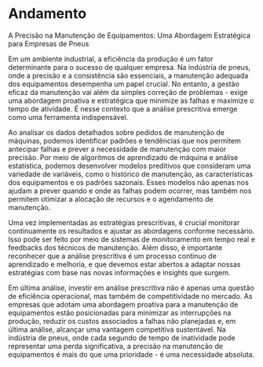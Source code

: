 # Andamento

A Precisão na Manutenção de Equipamentos: Uma Abordagem Estratégica para Empresas de Pneus

Em um ambiente industrial, a eficiência da produção é um fator determinante para o sucesso de qualquer empresa. Na indústria de pneus, onde a precisão e a consistência são essenciais, a manutenção adequada dos equipamentos desempenha um papel crucial. No entanto, a gestão eficaz da manutenção vai além da simples correção de problemas - exige uma abordagem proativa e estratégica que minimize as falhas e maximize o tempo de atividade. É nesse contexto que a análise prescritiva emerge como uma ferramenta indispensável.

Ao analisar os dados detalhados sobre pedidos de manutenção de máquinas, podemos identificar padrões e tendências que nos permitem antecipar falhas e prever a necessidade de manutenção com maior precisão. Por meio de algoritmos de aprendizado de máquina e análise estatística, podemos desenvolver modelos preditivos que consideram uma variedade de variáveis, como o histórico de manutenção, as características dos equipamentos e os padrões sazonais. Esses modelos não apenas nos ajudam a prever quando e onde as falhas podem ocorrer, mas também nos permitem otimizar a alocação de recursos e o agendamento de manutenção.

Uma vez implementadas as estratégias prescritivas, é crucial monitorar continuamente os resultados e ajustar as abordagens conforme necessário. Isso pode ser feito por meio de sistemas de monitoramento em tempo real e feedbacks dos técnicos de manutenção. Além disso, é importante reconhecer que a análise prescritiva é um processo contínuo de aprendizado e melhoria, e que devemos estar abertos a adaptar nossas estratégias com base nas novas informações e insights que surgem.

Em última análise, investir em análise prescritiva não é apenas uma questão de eficiência operacional, mas também de competitividade no mercado. As empresas que adotam uma abordagem proativa para a manutenção de equipamentos estão posicionadas para minimizar as interrupções na produção, reduzir os custos associados a falhas não planejadas e, em última análise, alcançar uma vantagem competitiva sustentável. Na indústria de pneus, onde cada segundo de tempo de inatividade pode representar uma perda significativa, a precisão na manutenção de equipamentos é mais do que uma prioridade - é uma necessidade absoluta.






